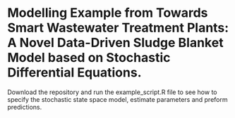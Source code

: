 # Modelling Example from **Towards Smart Wastewater Treatment Plants: A Novel Data-Driven Sludge Blanket Model based on Stochastic Differential Equations.**

Download the repository and run the example_script.R file to see how to specify the stochastic state space model, estimate parameters and preform predictions. 